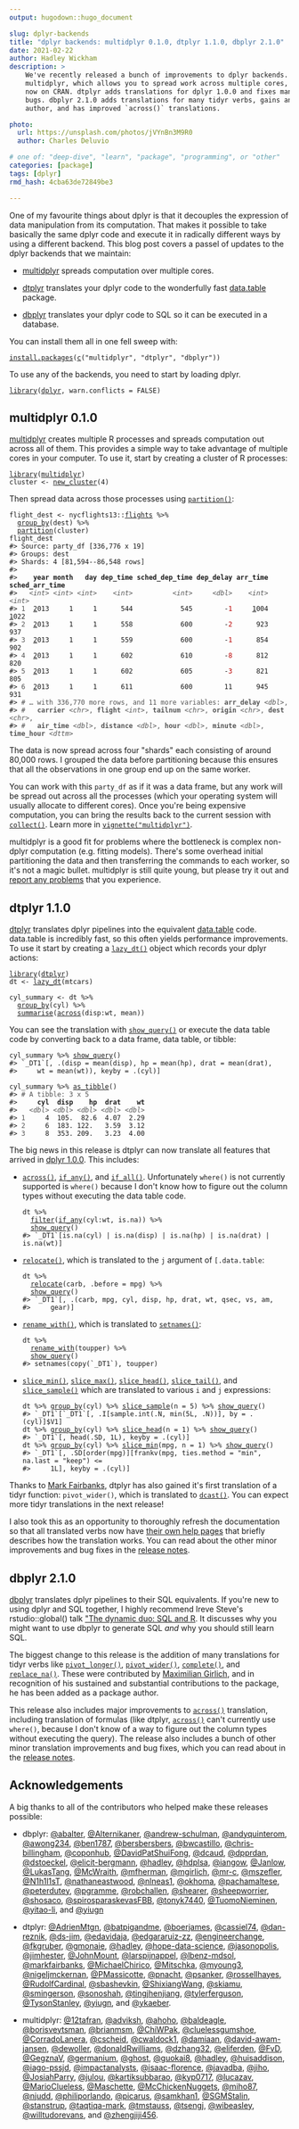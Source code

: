 ```yaml
---
output: hugodown::hugo_document

slug: dplyr-backends
title: "dplyr backends: multidplyr 0.1.0, dtplyr 1.1.0, dbplyr 2.1.0"
date: 2021-02-22
author: Hadley Wickham
description: >
    We've recently released a bunch of improvements to dplyr backends.
    multidplyr, which allows you to spread work across multiple cores, is
    now on CRAN. dtplyr adds translations for dplyr 1.0.0 and fixes many
    bugs. dbplyr 2.1.0 adds translations for many tidyr verbs, gains an 
    author, and has improved `across()` translations. 

photo:
  url: https://unsplash.com/photos/jVYnBn3M9R0
  author: Charles Deluvio

# one of: "deep-dive", "learn", "package", "programming", or "other"
categories: [package] 
tags: [dplyr]
rmd_hash: 4cba63de72849be3

---
```


<!--
TODO:
* [ ] [`usethis::use_tidy_thanks()`](https://usethis.r-lib.org/reference/use_tidy_thanks.html)
-->

One of my favourite things about dplyr is that it decouples the expression of data manipulation from its computation. That makes it possible to take basically the same dplyr code and execute it in radically different ways by using a different backend. This blog post covers a passel of updates to the dplyr backends that we maintain:

-   [multidplyr](https://multidplyr.tidyverse.org/) spreads computation over multiple cores.

-   [dtplyr](https://dtplyr.tidyverse.org/) translates your dplyr code to the wonderfully fast [data.table](https://r-datatable.com/) package.

-   [dbplyr](https://dbplyr.tidyverse.org/) translates your dplyr code to SQL so it can be executed in a database.

You can install them all in one fell sweep with:

<div class="highlight">

<pre class='chroma'><code class='language-r' data-lang='r'><span class='nf'><a href='https://rdrr.io/r/utils/install.packages.html'>install.packages</a></span><span class='o'>(</span><span class='nf'><a href='https://rdrr.io/r/base/c.html'>c</a></span><span class='o'>(</span><span class='s'>"multidplyr"</span>, <span class='s'>"dtplyr"</span>, <span class='s'>"dbplyr"</span><span class='o'>)</span><span class='o'>)</span></code></pre>

</div>

To use any of the backends, you need to start by loading dplyr.

<div class="highlight">

<pre class='chroma'><code class='language-r' data-lang='r'><span class='kr'><a href='https://rdrr.io/r/base/library.html'>library</a></span><span class='o'>(</span><span class='nv'><a href='https://dplyr.tidyverse.org'>dplyr</a></span>, warn.conflicts <span class='o'>=</span> <span class='kc'>FALSE</span><span class='o'>)</span></code></pre>

</div>

## multidplyr 0.1.0

[multidplyr](https://multidplyr.tidyverse.org) creates multiple R processes and spreads computation out across all of them. This provides a simple way to take advantage of multiple cores in your computer. To use it, start by creating a cluster of R processes:

<div class="highlight">

<pre class='chroma'><code class='language-r' data-lang='r'><span class='kr'><a href='https://rdrr.io/r/base/library.html'>library</a></span><span class='o'>(</span><span class='nv'><a href='https://github.com/tidyverse/multidplyr'>multidplyr</a></span><span class='o'>)</span>
<span class='nv'>cluster</span> <span class='o'>&lt;-</span> <span class='nf'><a href='https://rdrr.io/pkg/multidplyr/man/new_cluster.html'>new_cluster</a></span><span class='o'>(</span><span class='m'>4</span><span class='o'>)</span></code></pre>

</div>

Then spread data across those processes using [`partition()`](https://rdrr.io/pkg/multidplyr/man/partition.html):

<div class="highlight">

<pre class='chroma'><code class='language-r' data-lang='r'><span class='nv'>flight_dest</span> <span class='o'>&lt;-</span> <span class='nf'>nycflights13</span><span class='nf'>::</span><span class='nv'><a href='https://rdrr.io/pkg/nycflights13/man/flights.html'>flights</a></span> <span class='o'>%&gt;%</span> 
  <span class='nf'><a href='https://dplyr.tidyverse.org/reference/group_by.html'>group_by</a></span><span class='o'>(</span><span class='nv'>dest</span><span class='o'>)</span> <span class='o'>%&gt;%</span> 
  <span class='nf'><a href='https://rdrr.io/pkg/multidplyr/man/partition.html'>partition</a></span><span class='o'>(</span><span class='nv'>cluster</span><span class='o'>)</span>
<span class='nv'>flight_dest</span>
<span class='c'>#&gt; Source: party_df [336,776 x 19]</span>
<span class='c'>#&gt; Groups: dest</span>
<span class='c'>#&gt; Shards: 4 [81,594--86,548 rows]</span>
<span class='c'>#&gt; </span>
<span class='c'>#&gt;    <span style='font-weight: bold;'>year</span><span> </span><span style='font-weight: bold;'>month</span><span>   </span><span style='font-weight: bold;'>day</span><span> </span><span style='font-weight: bold;'>dep_time</span><span> </span><span style='font-weight: bold;'>sched_dep_time</span><span> </span><span style='font-weight: bold;'>dep_delay</span><span> </span><span style='font-weight: bold;'>arr_time</span><span> </span><span style='font-weight: bold;'>sched_arr_time</span></span>
<span class='c'>#&gt;   <span style='color: #555555;font-style: italic;'>&lt;int&gt;</span><span> </span><span style='color: #555555;font-style: italic;'>&lt;int&gt;</span><span> </span><span style='color: #555555;font-style: italic;'>&lt;int&gt;</span><span>    </span><span style='color: #555555;font-style: italic;'>&lt;int&gt;</span><span>          </span><span style='color: #555555;font-style: italic;'>&lt;int&gt;</span><span>     </span><span style='color: #555555;font-style: italic;'>&lt;dbl&gt;</span><span>    </span><span style='color: #555555;font-style: italic;'>&lt;int&gt;</span><span>          </span><span style='color: #555555;font-style: italic;'>&lt;int&gt;</span></span>
<span class='c'>#&gt; <span style='color: #555555;'>1</span><span>  </span><span style='text-decoration: underline;'>2</span><span>013     1     1      544            545        -</span><span style='color: #BB0000;'>1</span><span>     </span><span style='text-decoration: underline;'>1</span><span>004           </span><span style='text-decoration: underline;'>1</span><span>022</span></span>
<span class='c'>#&gt; <span style='color: #555555;'>2</span><span>  </span><span style='text-decoration: underline;'>2</span><span>013     1     1      558            600        -</span><span style='color: #BB0000;'>2</span><span>      923            937</span></span>
<span class='c'>#&gt; <span style='color: #555555;'>3</span><span>  </span><span style='text-decoration: underline;'>2</span><span>013     1     1      559            600        -</span><span style='color: #BB0000;'>1</span><span>      854            902</span></span>
<span class='c'>#&gt; <span style='color: #555555;'>4</span><span>  </span><span style='text-decoration: underline;'>2</span><span>013     1     1      602            610        -</span><span style='color: #BB0000;'>8</span><span>      812            820</span></span>
<span class='c'>#&gt; <span style='color: #555555;'>5</span><span>  </span><span style='text-decoration: underline;'>2</span><span>013     1     1      602            605        -</span><span style='color: #BB0000;'>3</span><span>      821            805</span></span>
<span class='c'>#&gt; <span style='color: #555555;'>6</span><span>  </span><span style='text-decoration: underline;'>2</span><span>013     1     1      611            600        11      945            931</span></span>
<span class='c'>#&gt; <span style='color: #555555;'># … with 336,770 more rows, and 11 more variables: </span><span style='color: #555555;font-weight: bold;'>arr_delay</span><span style='color: #555555;'> </span><span style='color: #555555;font-style: italic;'>&lt;dbl&gt;</span><span style='color: #555555;'>,</span></span>
<span class='c'>#&gt; <span style='color: #555555;'>#   </span><span style='color: #555555;font-weight: bold;'>carrier</span><span style='color: #555555;'> </span><span style='color: #555555;font-style: italic;'>&lt;chr&gt;</span><span style='color: #555555;'>, </span><span style='color: #555555;font-weight: bold;'>flight</span><span style='color: #555555;'> </span><span style='color: #555555;font-style: italic;'>&lt;int&gt;</span><span style='color: #555555;'>, </span><span style='color: #555555;font-weight: bold;'>tailnum</span><span style='color: #555555;'> </span><span style='color: #555555;font-style: italic;'>&lt;chr&gt;</span><span style='color: #555555;'>, </span><span style='color: #555555;font-weight: bold;'>origin</span><span style='color: #555555;'> </span><span style='color: #555555;font-style: italic;'>&lt;chr&gt;</span><span style='color: #555555;'>, </span><span style='color: #555555;font-weight: bold;'>dest</span><span style='color: #555555;'> </span><span style='color: #555555;font-style: italic;'>&lt;chr&gt;</span><span style='color: #555555;'>,</span></span>
<span class='c'>#&gt; <span style='color: #555555;'>#   </span><span style='color: #555555;font-weight: bold;'>air_time</span><span style='color: #555555;'> </span><span style='color: #555555;font-style: italic;'>&lt;dbl&gt;</span><span style='color: #555555;'>, </span><span style='color: #555555;font-weight: bold;'>distance</span><span style='color: #555555;'> </span><span style='color: #555555;font-style: italic;'>&lt;dbl&gt;</span><span style='color: #555555;'>, </span><span style='color: #555555;font-weight: bold;'>hour</span><span style='color: #555555;'> </span><span style='color: #555555;font-style: italic;'>&lt;dbl&gt;</span><span style='color: #555555;'>, </span><span style='color: #555555;font-weight: bold;'>minute</span><span style='color: #555555;'> </span><span style='color: #555555;font-style: italic;'>&lt;dbl&gt;</span><span style='color: #555555;'>, </span><span style='color: #555555;font-weight: bold;'>time_hour</span><span style='color: #555555;'> </span><span style='color: #555555;font-style: italic;'>&lt;dttm&gt;</span></span></code></pre>

</div>

The data is now spread across four "shards" each consisting of around 80,000 rows. I grouped the data before partitioning because this ensures that all the observations in one group end up on the same worker.

You can work with this `party_df` as if it was a data frame, but any work will be spread out across all the processes (which your operating system will usually allocate to different cores). Once you're being expensive computation, you can bring the results back to the current session with [`collect()`](https://dplyr.tidyverse.org/reference/compute.html). Learn more in [`vignette("multidplyr")`](https://cran.rstudio.com/web/packages/multidplyr/vignettes/multidplyr.html).

multidplyr is a good fit for problems where the bottleneck is complex non-dplyr computation (e.g. fitting models). There's some overhead initial partitioning the data and then transferring the commands to each worker, so it's not a magic bullet. multidplyr is still quite young, but please try it out and [report any problems](https://github.com/tidyverse/multidplyr/issues) that you experience.

## dtplyr 1.1.0

[dtplyr](https://dtplyr.tidyverse.org) translates dplyr pipelines into the equivalent [data.table](http://r-datatable.com/) code. data.table is incredibly fast, so this often yields performance improvements. To use it start by creating a [`lazy_dt()`](https://rdrr.io/pkg/dtplyr/man/lazy_dt.html) object which records your dplyr actions:

<div class="highlight">

<pre class='chroma'><code class='language-r' data-lang='r'><span class='kr'><a href='https://rdrr.io/r/base/library.html'>library</a></span><span class='o'>(</span><span class='nv'><a href='https://github.com/tidyverse/dtplyr'>dtplyr</a></span><span class='o'>)</span>
<span class='nv'>dt</span> <span class='o'>&lt;-</span> <span class='nf'><a href='https://rdrr.io/pkg/dtplyr/man/lazy_dt.html'>lazy_dt</a></span><span class='o'>(</span><span class='nv'>mtcars</span><span class='o'>)</span>

<span class='nv'>cyl_summary</span> <span class='o'>&lt;-</span> <span class='nv'>dt</span> <span class='o'>%&gt;%</span> 
  <span class='nf'><a href='https://dplyr.tidyverse.org/reference/group_by.html'>group_by</a></span><span class='o'>(</span><span class='nv'>cyl</span><span class='o'>)</span> <span class='o'>%&gt;%</span> 
  <span class='nf'><a href='https://dplyr.tidyverse.org/reference/summarise.html'>summarise</a></span><span class='o'>(</span><span class='nf'><a href='https://dplyr.tidyverse.org/reference/across.html'>across</a></span><span class='o'>(</span><span class='nv'>disp</span><span class='o'>:</span><span class='nv'>wt</span>, <span class='nv'>mean</span><span class='o'>)</span><span class='o'>)</span></code></pre>

</div>

You can see the translation with [`show_query()`](https://dplyr.tidyverse.org/reference/explain.html) or execute the data table code by converting back to a data frame, data table, or tibble:

<div class="highlight">

<pre class='chroma'><code class='language-r' data-lang='r'><span class='nv'>cyl_summary</span> <span class='o'>%&gt;%</span> <span class='nf'><a href='https://dplyr.tidyverse.org/reference/explain.html'>show_query</a></span><span class='o'>(</span><span class='o'>)</span>
<span class='c'>#&gt; `_DT1`[, .(disp = mean(disp), hp = mean(hp), drat = mean(drat), </span>
<span class='c'>#&gt;     wt = mean(wt)), keyby = .(cyl)]</span>

<span class='nv'>cyl_summary</span> <span class='o'>%&gt;%</span> <span class='nf'><a href='https://tibble.tidyverse.org/reference/as_tibble.html'>as_tibble</a></span><span class='o'>(</span><span class='o'>)</span>
<span class='c'>#&gt; <span style='color: #555555;'># A tibble: 3 x 5</span></span>
<span class='c'>#&gt;     <span style='font-weight: bold;'>cyl</span><span>  </span><span style='font-weight: bold;'>disp</span><span>    </span><span style='font-weight: bold;'>hp</span><span>  </span><span style='font-weight: bold;'>drat</span><span>    </span><span style='font-weight: bold;'>wt</span></span>
<span class='c'>#&gt;   <span style='color: #555555;font-style: italic;'>&lt;dbl&gt;</span><span> </span><span style='color: #555555;font-style: italic;'>&lt;dbl&gt;</span><span> </span><span style='color: #555555;font-style: italic;'>&lt;dbl&gt;</span><span> </span><span style='color: #555555;font-style: italic;'>&lt;dbl&gt;</span><span> </span><span style='color: #555555;font-style: italic;'>&lt;dbl&gt;</span></span>
<span class='c'>#&gt; <span style='color: #555555;'>1</span><span>     4  105.  82.6  4.07  2.29</span></span>
<span class='c'>#&gt; <span style='color: #555555;'>2</span><span>     6  183. 122.   3.59  3.12</span></span>
<span class='c'>#&gt; <span style='color: #555555;'>3</span><span>     8  353. 209.   3.23  4.00</span></span></code></pre>

</div>

The big news in this release is dtplyr can now translate all features that arrived in [dplyr 1.0.0](https://www.tidyverse.org/blog/2020/06/dplyr-1-0-0/). This includes:

-   [`across()`](https://dplyr.tidyverse.org/reference/across.html), [`if_any()`](https://dplyr.tidyverse.org/reference/across.html), and [`if_all()`](https://dplyr.tidyverse.org/reference/across.html). Unfortunately `where()` is not currently supported is `where()` because I don't know how to figure out the column types without executing the data table code.

    <div class="highlight">

    <pre class='chroma'><code class='language-r' data-lang='r'><span class='nv'>dt</span> <span class='o'>%&gt;%</span> 
      <span class='nf'><a href='https://dplyr.tidyverse.org/reference/filter.html'>filter</a></span><span class='o'>(</span><span class='nf'><a href='https://dplyr.tidyverse.org/reference/across.html'>if_any</a></span><span class='o'>(</span><span class='nv'>cyl</span><span class='o'>:</span><span class='nv'>wt</span>, <span class='nv'>is.na</span><span class='o'>)</span><span class='o'>)</span> <span class='o'>%&gt;%</span> 
      <span class='nf'><a href='https://dplyr.tidyverse.org/reference/explain.html'>show_query</a></span><span class='o'>(</span><span class='o'>)</span>
    <span class='c'>#&gt; `_DT1`[is.na(cyl) | is.na(disp) | is.na(hp) | is.na(drat) | is.na(wt)]</span></code></pre>

    </div>

-   [`relocate()`](https://dplyr.tidyverse.org/reference/relocate.html), which is translated to the `j` argument of `[.data.table`:

    <div class="highlight">

    <pre class='chroma'><code class='language-r' data-lang='r'><span class='nv'>dt</span> <span class='o'>%&gt;%</span> 
      <span class='nf'><a href='https://dplyr.tidyverse.org/reference/relocate.html'>relocate</a></span><span class='o'>(</span><span class='nv'>carb</span>, .before <span class='o'>=</span> <span class='nv'>mpg</span><span class='o'>)</span> <span class='o'>%&gt;%</span> 
      <span class='nf'><a href='https://dplyr.tidyverse.org/reference/explain.html'>show_query</a></span><span class='o'>(</span><span class='o'>)</span>
    <span class='c'>#&gt; `_DT1`[, .(carb, mpg, cyl, disp, hp, drat, wt, qsec, vs, am, </span>
    <span class='c'>#&gt;     gear)]</span></code></pre>

    </div>

-   [`rename_with()`](https://dplyr.tidyverse.org/reference/rename.html), which is translated to [`setnames()`](https://Rdatatable.gitlab.io/data.table/reference/setattr.html):

    <div class="highlight">

    <pre class='chroma'><code class='language-r' data-lang='r'><span class='nv'>dt</span> <span class='o'>%&gt;%</span> 
      <span class='nf'><a href='https://dplyr.tidyverse.org/reference/rename.html'>rename_with</a></span><span class='o'>(</span><span class='nv'>toupper</span><span class='o'>)</span> <span class='o'>%&gt;%</span> 
      <span class='nf'><a href='https://dplyr.tidyverse.org/reference/explain.html'>show_query</a></span><span class='o'>(</span><span class='o'>)</span>
    <span class='c'>#&gt; setnames(copy(`_DT1`), toupper)</span></code></pre>

    </div>

-   [`slice_min()`](https://dplyr.tidyverse.org/reference/slice.html), [`slice_max()`](https://dplyr.tidyverse.org/reference/slice.html), [`slice_head()`](https://dplyr.tidyverse.org/reference/slice.html), [`slice_tail()`](https://dplyr.tidyverse.org/reference/slice.html), and [`slice_sample()`](https://dplyr.tidyverse.org/reference/slice.html) which are translated to various `i` and `j` expressions:

    <div class="highlight">

    <pre class='chroma'><code class='language-r' data-lang='r'><span class='nv'>dt</span> <span class='o'>%&gt;%</span> <span class='nf'><a href='https://dplyr.tidyverse.org/reference/group_by.html'>group_by</a></span><span class='o'>(</span><span class='nv'>cyl</span><span class='o'>)</span> <span class='o'>%&gt;%</span> <span class='nf'><a href='https://dplyr.tidyverse.org/reference/slice.html'>slice_sample</a></span><span class='o'>(</span>n <span class='o'>=</span> <span class='m'>5</span><span class='o'>)</span> <span class='o'>%&gt;%</span> <span class='nf'><a href='https://dplyr.tidyverse.org/reference/explain.html'>show_query</a></span><span class='o'>(</span><span class='o'>)</span>
    <span class='c'>#&gt; `_DT1`[`_DT1`[, .I[sample.int(.N, min(5L, .N))], by = .(cyl)]$V1]</span>
    <span class='nv'>dt</span> <span class='o'>%&gt;%</span> <span class='nf'><a href='https://dplyr.tidyverse.org/reference/group_by.html'>group_by</a></span><span class='o'>(</span><span class='nv'>cyl</span><span class='o'>)</span> <span class='o'>%&gt;%</span> <span class='nf'><a href='https://dplyr.tidyverse.org/reference/slice.html'>slice_head</a></span><span class='o'>(</span>n <span class='o'>=</span> <span class='m'>1</span><span class='o'>)</span> <span class='o'>%&gt;%</span> <span class='nf'><a href='https://dplyr.tidyverse.org/reference/explain.html'>show_query</a></span><span class='o'>(</span><span class='o'>)</span>
    <span class='c'>#&gt; `_DT1`[, head(.SD, 1L), keyby = .(cyl)]</span>
    <span class='nv'>dt</span> <span class='o'>%&gt;%</span> <span class='nf'><a href='https://dplyr.tidyverse.org/reference/group_by.html'>group_by</a></span><span class='o'>(</span><span class='nv'>cyl</span><span class='o'>)</span> <span class='o'>%&gt;%</span> <span class='nf'><a href='https://dplyr.tidyverse.org/reference/slice.html'>slice_min</a></span><span class='o'>(</span><span class='nv'>mpg</span>, n <span class='o'>=</span> <span class='m'>1</span><span class='o'>)</span> <span class='o'>%&gt;%</span> <span class='nf'><a href='https://dplyr.tidyverse.org/reference/explain.html'>show_query</a></span><span class='o'>(</span><span class='o'>)</span>
    <span class='c'>#&gt; `_DT1`[, .SD[order(mpg)][frankv(mpg, ties.method = "min", na.last = "keep") &lt;= </span>
    <span class='c'>#&gt;     1L], keyby = .(cyl)]</span></code></pre>

    </div>

Thanks to [Mark Fairbanks](https://github.com/markfairbanks), dtplyr has also gained it's first translation of a tidyr function: `pivot_wider()`, which is translated to [`dcast()`](https://Rdatatable.gitlab.io/data.table/reference/dcast.data.table.html). You can expect more tidyr translations in the next release!

I also took this as an opportunity to thoroughly refresh the documentation so that all translated verbs now have [their own help pages](https://dtplyr.tidyverse.org/reference/index.html) that briefly describes how the translation works. You can read about the other minor improvements and bug fixes in the [release notes](https://github.com/tidyverse/dtplyr/releases/tag/v1.1.0).

## dbplyr 2.1.0

[dbplyr](https://dbplyr.tidyverse.org) translates dplyr pipelines to their SQL equivalents. If you're new to using dplyr and SQL together, I highly recommend Ireve Steve's rstudio::global() talk [\"The dynamic duo: SQL and R](https://rstudio.com/resources/rstudioglobal-2021/the-dynamic-duo-sql-and-r/). It discusses why you might want to use dbplyr to generate SQL *and* why you should still learn SQL.

The biggest change to this release is the addition of many translations for tidyr verbs like [`pivot_longer()`](https://dbplyr.tidyverse.org/reference/pivot_longer.tbl_lazy.html), [`pivot_wider()`](https://dbplyr.tidyverse.org/reference/pivot_wider.tbl_lazy.html), [`complete()`](https://dbplyr.tidyverse.org/reference/complete.tbl_lazy.html), and [`replace_na()`](https://dbplyr.tidyverse.org/reference/replace_na.tbl_lazy.html). These were contributed by [Maximilian Girlich](https://github.com/mgirlich), and in recognition of his sustained and substantial contributions to the package, he has been added as a package author.

This release also includes major improvements to [`across()`](https://dplyr.tidyverse.org/reference/across.html) translation, including translation of formulas (like dtplyr, [`across()`](https://dplyr.tidyverse.org/reference/across.html) can't currently use `where()`, because I don't know of a way to figure out the column types without executing the query). The release also includes a bunch of other minor translation improvements and bug fixes, which you can read about in the [release notes](https://github.com/tidyverse/dbplyr/releases/tag/v2.1.0).

## Acknowledgements

A big thanks to all of the contributors who helped make these releases possible:

-   dbplyr: [@abalter](https://github.com/abalter), [@Alternikaner](https://github.com/Alternikaner), [@andrew-schulman](https://github.com/andrew-schulman), [@andyquinterom](https://github.com/andyquinterom), [@awong234](https://github.com/awong234), [@ben1787](https://github.com/ben1787), [@bersbersbers](https://github.com/bersbersbers), [@bwcastillo](https://github.com/bwcastillo), [@chris-billingham](https://github.com/chris-billingham), [@coponhub](https://github.com/coponhub), [@DavidPatShuiFong](https://github.com/DavidPatShuiFong), [@dcaud](https://github.com/dcaud), [@dpprdan](https://github.com/dpprdan), [@dstoeckel](https://github.com/dstoeckel), [@elicit-bergmann](https://github.com/elicit-bergmann), [@hadley](https://github.com/hadley), [@hdplsa](https://github.com/hdplsa), [@iangow](https://github.com/iangow), [@Janlow](https://github.com/Janlow), [@LukasTang](https://github.com/LukasTang), [@McWraith](https://github.com/McWraith), [@mfherman](https://github.com/mfherman), [@mgirlich](https://github.com/mgirlich), [@mr-c](https://github.com/mr-c), [@mszefler](https://github.com/mszefler), [@N1h1l1sT](https://github.com/N1h1l1sT), [@nathaneastwood](https://github.com/nathaneastwood), [@nlneas1](https://github.com/nlneas1), [@okhoma](https://github.com/okhoma), [@pachamaltese](https://github.com/pachamaltese), [@peterdutey](https://github.com/peterdutey), [@pgramme](https://github.com/pgramme), [@robchallen](https://github.com/robchallen), [@shearer](https://github.com/shearer), [@sheepworrier](https://github.com/sheepworrier), [@shosaco](https://github.com/shosaco), [@spirosparaskevasFBB](https://github.com/spirosparaskevasFBB), [@tonyk7440](https://github.com/tonyk7440), [@TuomoNieminen](https://github.com/TuomoNieminen), [@yitao-li](https://github.com/yitao-li), and [@yiugn](https://github.com/yiugn)

-   dtplyr: [@AdrienMtgn](https://github.com/AdrienMtgn), [@batpigandme](https://github.com/batpigandme), [@boerjames](https://github.com/boerjames), [@cassiel74](https://github.com/cassiel74), [@dan-reznik](https://github.com/dan-reznik), [@ds-jim](https://github.com/ds-jim), [@edavidaja](https://github.com/edavidaja), [@edgararuiz-zz](https://github.com/edgararuiz-zz), [@engineerchange](https://github.com/engineerchange), [@fkgruber](https://github.com/fkgruber), [@gmonaie](https://github.com/gmonaie), [@hadley](https://github.com/hadley), [@hope-data-science](https://github.com/hope-data-science), [@jasonopolis](https://github.com/jasonopolis), [@jimhester](https://github.com/jimhester), [@JohnMount](https://github.com/JohnMount), [@larspijnappel](https://github.com/larspijnappel), [@lbenz-mdsol](https://github.com/lbenz-mdsol), [@markfairbanks](https://github.com/markfairbanks), [@MichaelChirico](https://github.com/MichaelChirico), [@Mitschka](https://github.com/Mitschka), [@myoung3](https://github.com/myoung3), [@nigeljmckernan](https://github.com/nigeljmckernan), [@PMassicotte](https://github.com/PMassicotte), [@pnacht](https://github.com/pnacht), [@psanker](https://github.com/psanker), [@rossellhayes](https://github.com/rossellhayes), [@RudolfCardinal](https://github.com/RudolfCardinal), [@sbashevkin](https://github.com/sbashevkin), [@ShixiangWang](https://github.com/ShixiangWang), [@skiamu](https://github.com/skiamu), [@smingerson](https://github.com/smingerson), [@sonoshah](https://github.com/sonoshah), [@tingjhenjiang](https://github.com/tingjhenjiang), [@tylerferguson](https://github.com/tylerferguson), [@TysonStanley](https://github.com/TysonStanley), [@yiugn](https://github.com/yiugn), and [@ykaeber](https://github.com/ykaeber).

-   multidplyr: [@12tafran](https://github.com/12tafran), [@adviksh](https://github.com/adviksh), [@ahoho](https://github.com/ahoho), [@baldeagle](https://github.com/baldeagle), [@borisveytsman](https://github.com/borisveytsman), [@brianmsm](https://github.com/brianmsm), [@ChiWPak](https://github.com/ChiWPak), [@cluelessgumshoe](https://github.com/cluelessgumshoe), [@CorradoLanera](https://github.com/CorradoLanera), [@cscheid](https://github.com/cscheid), [@cwaldock1](https://github.com/cwaldock1), [@damiaan](https://github.com/damiaan), [@david-awam-jansen](https://github.com/david-awam-jansen), [@dewoller](https://github.com/dewoller), [@donaldRwilliams](https://github.com/donaldRwilliams), [@dzhang32](https://github.com/dzhang32), [@eliferden](https://github.com/eliferden), [@FvD](https://github.com/FvD), [@GegznaV](https://github.com/GegznaV), [@germanium](https://github.com/germanium), [@ghost](https://github.com/ghost), [@guokai8](https://github.com/guokai8), [@hadley](https://github.com/hadley), [@huisaddison](https://github.com/huisaddison), [@iago-pssjd](https://github.com/iago-pssjd), [@impactanalysts](https://github.com/impactanalysts), [@isaac-florence](https://github.com/isaac-florence), [@javadba](https://github.com/javadba), [@jiho](https://github.com/jiho), [@JosiahParry](https://github.com/JosiahParry), [@julou](https://github.com/julou), [@kartiksubbarao](https://github.com/kartiksubbarao), [@kyp0717](https://github.com/kyp0717), [@lucazav](https://github.com/lucazav), [@MarioClueless](https://github.com/MarioClueless), [@Maschette](https://github.com/Maschette), [@McChickenNuggets](https://github.com/McChickenNuggets), [@miho87](https://github.com/miho87), [@njudd](https://github.com/njudd), [@philiporlando](https://github.com/philiporlando), [@picarus](https://github.com/picarus), [@samkhan1](https://github.com/samkhan1), [@SGMStalin](https://github.com/SGMStalin), [@stanstrup](https://github.com/stanstrup), [@taqtiqa-mark](https://github.com/taqtiqa-mark), [@tmstauss](https://github.com/tmstauss), [@tsengj](https://github.com/tsengj), [@wibeasley](https://github.com/wibeasley), [@willtudorevans](https://github.com/willtudorevans), and [@zhengjiji456](https://github.com/zhengjiji456).

